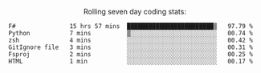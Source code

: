 <!--<p align="center">
  <img width="auto" src ="https://github-readme-stats.vercel.app/api/top-langs/?username=syrkis&layout=compact&hide_border=true&theme=darcula&bg_color=00000000&langs_count=6&hide=jupyter%20notebook,JavaScript,HTML" width = 400>
      <img src ="https://github-readme-streak-stats.herokuapp.com?user=syrkis&theme=darcula&hide_border=true&background=FFFFFF00" width = 400>

</p>-->
<p align="center">Rolling seven day coding stats:</p>
<!--START_SECTION:waka-->

```text
F#               15 hrs 57 mins  ████████████████████████▒   97.79 %
Python           7 mins          ▒░░░░░░░░░░░░░░░░░░░░░░░░   00.74 %
zsh              4 mins          ░░░░░░░░░░░░░░░░░░░░░░░░░   00.42 %
GitIgnore file   3 mins          ░░░░░░░░░░░░░░░░░░░░░░░░░   00.31 %
Fsproj           2 mins          ░░░░░░░░░░░░░░░░░░░░░░░░░   00.25 %
HTML             1 min           ░░░░░░░░░░░░░░░░░░░░░░░░░   00.17 %
```

<!--END_SECTION:waka-->

